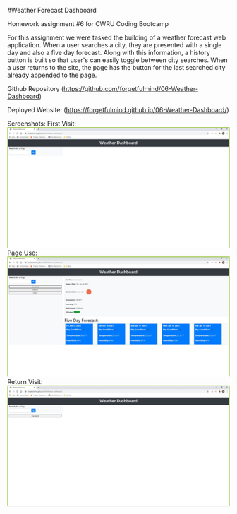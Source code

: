 #Weather Forecast Dashboard

Homework assignment #6 for CWRU Coding Bootcamp

For this assignment we were tasked the building of a weather forecast web application. When a user searches a city, they are presented with a single day and also a five day forecast. Along with this information, a history button is built so that user's can easily toggle between city searches. When a user returns to the site, the page has the button for the last searched city already appended to the page. 



Github Repository (https://github.com/forgetfulmind/06-Weather-Dashboard)

Deployed Website: (https://forgetfulmind.github.io/06-Weather-Dashboard/)

Screenshots: 
First Visit: ![First Visit](./Assets/firstVisit.jpg)
Page Use: ![Page Use](./Assets/pageUse.jpg)
Return Visit: ![Return Visit](./Assets/returnVisit.jpg)


